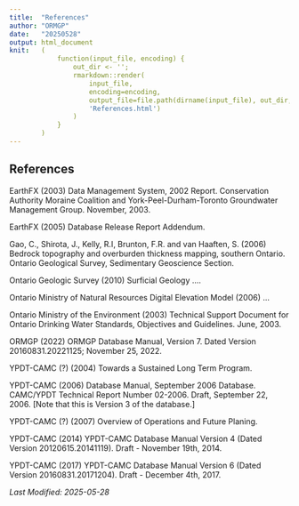 ```yaml
---
title:  "References"
author: "ORMGP"
date:   "20250528"
output: html_document
knit:   (
            function(input_file, encoding) {
                out_dir <- '';
                rmarkdown::render(
                    input_file,
                    encoding=encoding,
                    output_file=file.path(dirname(input_file), out_dir,
                    'References.html')
                )
            }
        )
---
```


## References

EarthFX (2003)  Data Management System, 2002 Report.  Conservation Authority
Moraine Coalition and York-Peel-Durham-Toronto Groundwater Management Group.
November, 2003.

EarthFX (2005) Database Release Report Addendum.

Gao, C., Shirota, J., Kelly, R.I, Brunton, F.R. and van Haaften, S. (2006)
Bedrock topography and overburden thickness mapping, southern Ontario.
Ontario Geological Survey, Sedimentary Geoscience Section.

Ontario Geologic Survey (2010) Surficial Geology ....

Ontario Ministry of Natural Resources Digital Elevation Model (2006) ...

Ontario Ministry of the Environment (2003) Technical Support Document for
Ontario Drinking Water Standards, Objectives and Guidelines.  June, 2003.

ORMGP (2022) ORMGP Database Manual, Version 7.  Dated Version
20160831.20221125; November 25, 2022.

YPDT-CAMC (?) (2004) Towards a Sustained Long Term Program.

YPDT-CAMC (2006) Database Manual, September 2006 Database.  CAMC/YPDT
Technical Report Number 02-2006.  Draft, September 22, 2006. [Note that this
is Version 3 of the database.]

YPDT-CAMC (?) (2007) Overview of Operations and Future Planing.

YPDT-CAMC (2014) YPDT-CAMC Database Manual Version 4 (Dated Version
20120615.20141119). Draft - November 19th, 2014.

YPDT-CAMC (2017) YPDT-CAMC Database Manual Version 6 (Dated Version
20160831.20171204).  Draft - December 4th, 2017.

<!--

ApexSQL (2012) ApexSQL Data Diff 2012 - Efficient SQL data compare (2013-09-23).
http://www.apexsql.com/sql_tools_datadiff.aspx

ASTM D2488-93 Unified Soil Classification System.

Bradbury, K.R. and Rothschild, E.R. (1985) A computerized technique for estimating the hydraulic conductivity of aquifers from specific capacity data.  Groundwater, v. 23, p. 240-246.

EarthFX (2012) SiteFX User Guide, Version 12.12.03.01
http://software.earthfx.com/sitefx5/support_files/manual/sitefx_users_guide - Standard Release.pdf (as of 20121217)

ESRI (2017) ArcGIS Enterprise, Version 10.2.  Environmental Systems Research Institute, Redlands, CA.

Eyles and Doughty (1996) An Environmental Database for the City Of Toronto - Phase 1 Report.

Eyles, N, Eyles, C.H., and Miall, A.D., 1983:  Lithofacies types and vertical profile models; an alternative approach to the description and environmental interpretation of glacial diamict and diamictite sequences.  Sedimentology 30, 393-410.

Golder Associates, 1992. Field Procedure Manual, Appendix "A" Field Identification and Classification of Soil, p. A1-A20

Institute of Hydrology.  1980.  Low Flow Studies, Res. Rep. 1.  Institute of Hydrology, Wallingford, U.K.

Jarvis, A., H.I. Reuter, A. Nelson, E. Guevara (2008) Hole-filled SRTM for the globe Version 4, available from the CGIAR-CSI SRTM 90m Database: http://srtm.csi.cgiar.org. 

Latitude Geographics (2017) Geocortex Essentials, Version 4.5.

Miall, A.D., 1978.  Lithofacies types and vertical profile models in braided streams; A summary.  In: Fluvial Sedimentology (ed by A.D. Miall). Memoir Canadian Society Petroleum Geologists, 5, 597-604.

Ministry of Natural Resources (2005) Digital Elevation Model - Version 2.0.0 - Provincial Tiled Dataset.

Ministry of the Environment, Conservation and Parks (2022) Permit to Take Water Database. https://data.ontario.ca/en/dataset/permit-to-take-water.  Accessed 2022-01-26.

Nathan, R.J. and T.A. McMahon.  1990.  Evaluation of automated techniques for base flow and recession analysis.  Water Resources Research, 26 (7), 1465-1473.

Nielsen, M. (2008) SQL Server 2008 Spatial Tools (Shape2SQL, SQLSpatial Query Tool).  http://www.sharpgis.net/page/SQL-Server-2008-Spatial-Tools.aspx. (as of 20121030)

Ontario Ministry of Natural Resources. 2006.  Digital Elevation Model - Version 2.0.0 - Provincial Tiled Dataset (DEM).

Sloto, R.A. and M.Y. Crouse.  1996.  HYSEP: A Computer Program for Streamflow Hydrograph Separation and Analysis.  U.S. Geological Survey, Water Resources Investigations Report 96-4040.

Stack Overflow (2012) SSMA timestamp.  What's it for, how is it used?
http://stackoverflow.com/questions/1756581/ssma-timestamp-whats-it-for-how-is-it-used
(last accessed 2014-07-16).

Virden, W.T., J.S. Warren, T.L. Holcombe, and D.F. Reid (2000) Bathymetry of Lake Ontario CD-ROM, volume G2, version 1, Data Announcement 2000-MGG-01, National Geophysical Data Center, World Data Center for Marine Geology and Geophysics, Boulder.

YPDT-CAMC (2017) YPDT-CAMC Database Manual Version 6 (Dated Version 20160831.20171204).  Draft - December 4th, 2017.

-->

*Last Modified: 2025-05-28*
